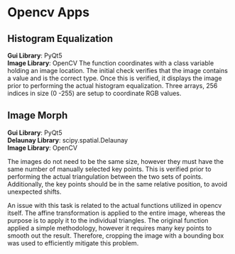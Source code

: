 # Opencv Apps

## Histogram Equalization
**Gui Library**: PyQt5\
**Image Library**: OpenCV
The function coordinates with a class variable holding an image location. The initial check verifies that the image contains a value and is the correct type. Once this is verified, it displays the image prior to performing the actual histogram equalization. Three arrays, 256 indices in size (0 -255) are setup to coordinate RGB values.


## Image Morph
**Gui Library**: PyQt5\
**Delaunay Library**: scipy.spatial.Delaunay\
**Image Library**: OpenCV

The images do not need to be the same size, however they must have the same number of manually selected key points. This is verified prior to performing the actual triangulation between the two sets of points. Additionally, the key points should be in the same relative position, to avoid unexpected shifts.

An issue with this task is related to the actual functions utilized in opencv itself. The affine transformation is applied to the entire image, whereas the purpose is to apply it to the individual triangles. The original function applied a simple methodology, however it requires many key points to smooth out the result. Therefore, cropping the image with a bounding box was used to efficiently mitigate this problem.

